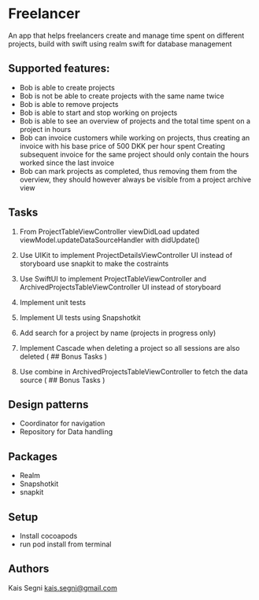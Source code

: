 # Freelancer
An app that helps freelancers create and manage time spent on different projects, build with swift using realm swift for database management

## Supported features:
- Bob is able to create projects
- Bob is not be able to create projects with the same name twice
- Bob is able to remove projects
- Bob is able to start and stop working on projects
- Bob is able to see an overview of projects and the total time spent on a project in hours
- Bob can invoice customers while working on projects, thus creating an invoice with his base price of 500 DKK per hour spent Creating subsequent invoice for the same project should only contain the hours worked since the last invoice
- Bob can mark projects as completed, thus removing them from the overview, they should however always be visible from a project archive view

## Tasks

1. From ProjectTableViewController viewDidLoad updated viewModel.updateDataSourceHandler with didUpdate()
1. Use UIKit to implement ProjectDetailsViewController UI instead of storyboard use snapkit to make the costraints
1. Use SwiftUI to implement ProjectTableViewController and ArchivedProjectsTableViewController UI instead of storyboard
1. Implement unit tests
1. Implement UI tests using Snapshotkit
1. Add search for a project by name (projects in progress only)

1. Implement Cascade when deleting a project so all sessions are also deleted ( ## Bonus Tasks )
1. Use combine in ArchivedProjectsTableViewController to fetch the data source ( ## Bonus Tasks )

## Design patterns

- Coordinator for navigation
- Repository for Data handling

## Packages
* Realm
* Snapshotkit
* snapkit

## Setup
- Install cocoapods
- run pod install from terminal

## Authors

Kais Segni <kais.segni@gmail.com>
